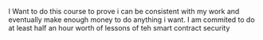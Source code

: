 I Want to do this course to prove i can be consistent with my work and eventually make enough money to do anything i want.
I am commited to do at least half an hour worth of lessons of teh smart contract security 